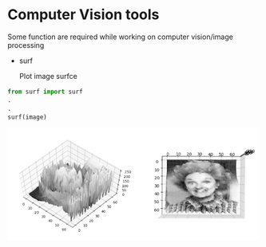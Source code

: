 # Computer Vision tools
Some function are required while working on computer vision/image processing

* surf
  
    Plot image surfce

```python
from surf import surf
.
.
surf(image)
```
![Example](master/../img/example.png)

